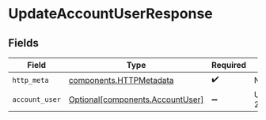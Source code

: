 # UpdateAccountUserResponse


## Fields

| Field                                                                      | Type                                                                       | Required                                                                   | Description                                                                |
| -------------------------------------------------------------------------- | -------------------------------------------------------------------------- | -------------------------------------------------------------------------- | -------------------------------------------------------------------------- |
| `http_meta`                                                                | [components.HTTPMetadata](../../models/components/httpmetadata.md)         | :heavy_check_mark:                                                         | N/A                                                                        |
| `account_user`                                                             | [Optional[components.AccountUser]](../../models/components/accountuser.md) | :heavy_minus_sign:                                                         | UpdateAccountUser 200 response                                             |